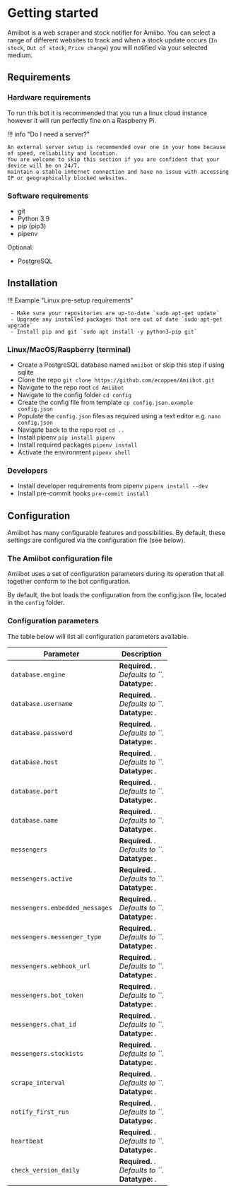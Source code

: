 # Getting started

Amiibot is a web scraper and stock notifier for Amiibo. You can select a range of different websites to track and 
when a stock update occurs (`In stock`, `Out of stock`, `Price change`) you will notified via your selected medium.

## Requirements
### Hardware requirements
To run this bot it is recommended that you run a linux cloud instance however it will run perfectly fine on a Raspberry Pi. 

!!! info "Do I need a server?"

    An external server setup is recommended over one in your home because of speed, reliability and location. 
    You are welcome to skip this section if you are confident that your device will be on 24/7, 
    maintain a stable internet connection and have no issue with accessing IP or geographically blocked websites.

### Software requirements
- git
- Python 3.9
- pip (pip3)
- pipenv

Optional:
- PostgreSQL

## Installation

!!! Example "Linux pre-setup requirements"

     - Make sure your repositories are up-to-date `sudo apt-get update`
     - Upgrade any installed packages that are out of date `sudo apt-get upgrade`
     - Install pip and git `sudo apt install -y python3-pip git`

### Linux/MacOS/Raspberry (terminal)
- Create a PostgreSQL database named `amiibot` or skip this step if using sqlite
- Clone the repo `git clone https://github.com/ecoppen/Amiibot.git`
- Navigate to the repo root `cd Amiibot`
- Navigate to the config folder `cd config`
- Create the config file from template `cp config.json.example config.json`
- Populate the `config.json` files as required using a text editor e.g. `nano config.json`
- Navigate back to the repo root `cd ..`
- Install pipenv `pip install pipenv`
- Install required packages `pipenv install`
- Activate the environment `pipenv shell`

### Developers
- Install developer requirements from pipenv `pipenv install --dev`
- Install pre-commit hooks `pre-commit install`

## Configuration
Amiibot has many configurable features and possibilities. By default, these settings are configured via the configuration file (see below).

### The Amiibot configuration file
Amiibot uses a set of configuration parameters during its operation that all together conform to the bot configuration.

By default, the bot loads the configuration from the config.json file, located in the `config` folder.

### Configuration parameters

The table below will list all configuration parameters available.

| Parameter                      | Description                                                                           |
|--------------------------------|---------------------------------------------------------------------------------------|
| `database.engine`              | **Required.** .<br>*Defaults to ``.* <br> **Datatype:** . |
| `database.username`            | **Required.** .<br>*Defaults to ``.* <br> **Datatype:** . |
| `database.password`            | **Required.** .<br>*Defaults to ``.* <br> **Datatype:** . |
| `database.host`                | **Required.** .<br>*Defaults to ``.* <br> **Datatype:** . |
| `database.port`                | **Required.** .<br>*Defaults to ``.* <br> **Datatype:** . |
| `database.name`                | **Required.** .<br>*Defaults to ``.* <br> **Datatype:** . |
| `messengers`                   | **Required.** .<br>*Defaults to ``.* <br> **Datatype:** . |
| `messengers.active`            | **Required.** .<br>*Defaults to ``.* <br> **Datatype:** . |
| `messengers.embedded_messages` | **Required.** .<br>*Defaults to ``.* <br> **Datatype:** . |
| `messengers.messenger_type`    | **Required.** .<br>*Defaults to ``.* <br> **Datatype:** . |
| `messengers.webhook_url`       | **Required.** .<br>*Defaults to ``.* <br> **Datatype:** . |
| `messengers.bot_token`         | **Required.** .<br>*Defaults to ``.* <br> **Datatype:** . |
| `messengers.chat_id`           | **Required.** .<br>*Defaults to ``.* <br> **Datatype:** . |
| `messengers.stockists`         | **Required.** .<br>*Defaults to ``.* <br> **Datatype:** . |
| `scrape_interval`              | **Required.** .<br>*Defaults to ``.* <br> **Datatype:** . |
| `notify_first_run`             | **Required.** .<br>*Defaults to ``.* <br> **Datatype:** . |
| `heartbeat`                    | **Required.** .<br>*Defaults to ``.* <br> **Datatype:** . |
| `check_version_daily`          | **Required.** .<br>*Defaults to ``.* <br> **Datatype:** . |
